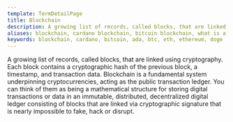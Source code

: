 ```yaml
---
template: TermDetailPage
title: Blockchain
description: A growing list of records, called blocks, that are linked using cryptography. Each block contains a cryptographic hash of the previous block, a timestamp, and transaction data. Blockchain is a fundamental system underpinning cryptocurrencies, acting as the public transaction ledger.
aliases: blockchain, cardano blockchain, bitcoin blockchain, what is a blockchain, cryptocurrency blockchains, blockchain developer, ledger, block, proof-of-work blockchain, proof-of-stake blockchain, proof-of-work blockchains, proof-of-stake blockchains, ethereum, doge coin, doge
keywords: blockchain, cardano, bitcoin, ada, btc, eth, ethereum, doge 
---
```


A growing list of records, called blocks, that are linked using cryptography. Each block contains a cryptographic hash of the previous block, a timestamp, and transaction data. Blockchain is a fundamental system underpinning cryptocurrencies, acting as the public transaction ledger. You can think of them as being a mathematical structure for storing digital transactions or data in an immutable, distributed, decentralized digital ledger consisting of blocks that are linked via cryptographic signature that is nearly impossible to fake, hack or disrupt.